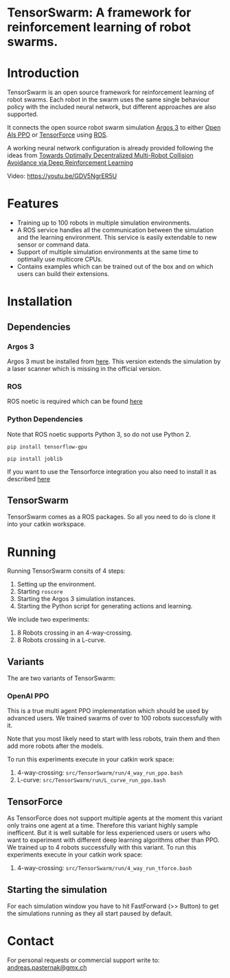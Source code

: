 # TensorSwarm: A framework for reinforcement learning of robot swarms.

# Introduction

TensorSwarm is an open source framework for reinforcement learning of robot swarms. Each robot in the swarm uses the same single behaviour policy with the included neural network,
but different approaches are also supported.

It connects the open source robot swarm simulation [Argos 3](https://github.com/ilpincy/argos3) to either
[Open AIs PPO](https://github.com/openai/baselines) or [TensorForce](https://github.com/reinforceio/tensorforce) using [ROS](http://www.ros.org/).

A working neural network configuration is already provided following the ideas from [Towards Optimally Decentralized Multi-Robot Collision Avoidance via
Deep Reinforcement Learning](https://arxiv.org/abs/1709.10082)

Video:
https://youtu.be/GDV5NgrER5U

# Features

* Training up to 100 robots in multiple simulation environments.
* A ROS service handles all the communication between the simulation and the learning environment. This service is easily extendable to new sensor or command data.
* Support of multiple simulation environments at the same time to optimally use multicore CPUs.
* Contains examples which can be trained out of the box and on which users can build their extensions.

# Installation

## Dependencies

### Argos 3

Argos 3 must be installed from [here](https://github.com/Abddo9/argos3). This version extends the simulation by a laser scanner which is missing in the
official version.

### ROS

ROS noetic is required which can be found [here](http://wiki.ros.org/noetic/Installation)

### Python Dependencies

Note that ROS noetic supports Python 3, so do not use Python 2.

`pip install tensorflow-gpu`

`pip install joblib`

If you want to use the Tensorforce integration you also need to install it as described [here](https://github.com/reinforceio/tensorforce)

## TensorSwarm

TensorSwarm comes as a ROS packages. So all you need to do is clone it into your catkin workspace.

# Running

Running TensorSwarm consits of 4 steps:

1. Setting up the environment.
2. Starting `roscore`
3. Starting the Argos 3 simulation instances.
4. Starting the Python script for generating actions and learning.

We include two experiments:

1. 8 Robots crossing in an 4-way-crossing.
2. 8 Robots crossing in a L-curve.

## Variants

The are two variants of TensorSwarm:

### OpenAI PPO

This is a true multi agent PPO implementation which should be used by advanced users. We trained swarms of over to 100 robots successfully with it.

Note that you most likely need to start with less robots, train them and then add more robots after the models.

To run this experiments execute in your catkin work space:
1. 4-way-crossing: `src/TensorSwarm/run/4_way_run_ppo.bash`
2. L-curve: `src/TensorSwarm/run/L_curve_run_ppo.bash`


## TensorForce

As TensorForce does not support multiple agents at the moment this variant only trains one agent at a time. Therefore this variant highly sample inefficent.
But it is well suitable for less experienced users or users who want to experiment with different deep learning algorithms other than PPO. We trained up to 4 robots
successfully with this variant.
To run this experiments execute in your catkin work space:
1. 4-way-crossing: `src/TensorSwarm/run/4_way_run_tforce.bash`

## Starting the simulation

For each simulation window you have to hit FastForward (>> Button) to get the simulations running as they all start paused by default.

# Contact

For personal requests or commercial support write to: andreas.pasternak@gmx.ch










